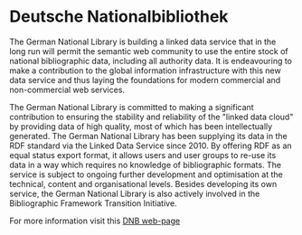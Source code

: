 Deutsche Nationalbibliothek
==============


The German National Library is building a linked data service that in the long run will permit the semantic web community to use the entire stock of national bibliographic data, including all authority data. It is endeavouring to make a contribution to the global information infrastructure with this new data service and thus laying the foundations for modern commercial and non-commercial web services.

The German National Library is committed to making a significant contribution to ensuring the stability and reliability of the "linked data cloud" by providing data of high quality, most of which has been intellectually generated. The German National Library has been supplying its data in the RDF standard via the Linked Data Service since 2010. By offering RDF as an equal status export format, it allows users and user groups to re-use its data in a way which requires no knowledge of bibliographic formats. The service is subject to ongoing further development and optimisation at the technical, content and organisational levels. Besides developing its own service, the German National Library is also actively involved in the Bibliographic Framework Transition Initiative.

For more information visit this [DNB web-page](http://www.dnb.de/EN/Service/DigitaleDienste/LinkedData/linkeddata_node.html)
